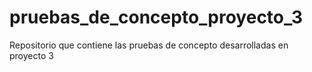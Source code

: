# pruebas_de_concepto_proyecto_3
Repositorio que contiene las pruebas de concepto desarrolladas en proyecto 3
